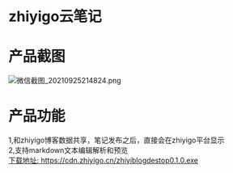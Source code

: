 # zhiyigo云笔记
# 产品截图
![微信截图_20210925214824.png](http://cdn.zhiyigo.cn/fe9953c18ccf48e39f3036959025c3c3微信截图_20210925214824.png)

# 产品功能
1,和zhiyigo博客数据共享，笔记发布之后，直接会在zhiyigo平台显示</br>
2,支持markdown文本编辑解析和预览</br>
<a href="https://cdn.zhiyigo.cn/zhiyiblogdestop0.1.0.exe">下载地址: https://cdn.zhiyigo.cn/zhiyiblogdestop0.1.0.exe </a>

